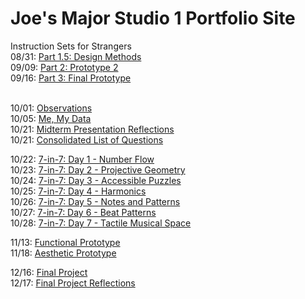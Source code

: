 # Joe's Major Studio 1 Portfolio Site #

Instruction Sets for Strangers <br>
08/31: [Part 1.5: Design Methods](https://sycrus.github.io/major-studio-1/0831.html) <br>
09/09: [Part 2: Prototype 2](https://sycrus.github.io/major-studio-1/0909.html) <br>
09/16: [Part 3: Final Prototype](https://sycrus.github.io/major-studio-1/0916.html) <br>
<br>

10/01: [Observations](https://sycrus.github.io/major-studio-1/1001.html) <br>
10/05: [Me, My Data](https://sycrus.github.io/major-studio-1/1005.html) <br>
10/21: [Midterm Presentation Reflections](https://sycrus.github.io/major-studio-1/1021/1021.html) <br>
10/21: [Consolidated List of Questions](https://sycrus.github.io/major-studio-1/questions.html)<br>

10/22: [7-in-7: Day 1 - Number Flow](https://sycrus.github.io/major-studio-1/1022/1022.html) <br>
10/23: [7-in-7: Day 2 - Projective Geometry](https://sycrus.github.io/major-studio-1/1023/1023.html)<br>
10/24: [7-in-7: Day 3 - Accessible Puzzles](https://sycrus.github.io/major-studio-1/1024/1024.html)<br>
10/25: [7-in-7: Day 4 - Harmonics](https://sycrus.github.io/major-studio-1/1025/1025.html)<br>
10/26: [7-in-7: Day 5 - Notes and Patterns](https://sycrus.github.io/major-studio-1/1026/1026.html)<br>
10/27: [7-in-7: Day 6 - Beat Patterns](https://sycrus.github.io/major-studio-1/1027/1027.html)<br>
10/28: [7-in-7: Day 7 - Tactile Musical Space](https://sycrus.github.io/major-studio-1/1028/1028.html)<br>

11/13: [Functional Prototype](https://sycrus.github.io/major-studio-1/1113/1113.html)<br>
11/18: [Aesthetic Prototype](https://sycrus.github.io/major-studio-1/1118/1118.html)<br>

12/16: [Final Project](https://sycrus.github.io/major-studio-1/1216/1216.html)<br>
12/17: [Final Project Reflections](https://sycrus.github.io/major-studio-1/1217/1217.html)<br>